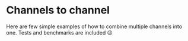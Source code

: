 # Channels to channel

Here are few simple examples of how to combine multiple channels into one. Tests and benchmarks are included 😉

